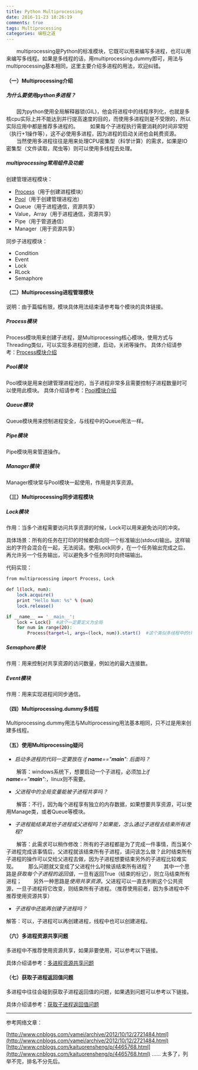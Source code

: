 ```yaml
---
title: Python Multiprocessing
date: 2016-11-23 18:26:19
comments: true
tags: Multiprocessing
categories: 编程之道
---
```


　　multiprocessing是Python的标准模块，它既可以用来编写多进程，也可以用来编写多线程。如果是多线程的话，用multiprocessing.dummy即可，用法与multiprocessing基本相同，这里主要介绍多进程的用法，欢迎纠错。

#### （一）Multiprocessing介绍

##### 为什么要使用python多进程？

　　因为python使用全局解释器锁(GIL)，他会将进程中的线程序列化，也就是多核cpu实际上并不能达到并行提高速度的目的，而使用多进程则是不受限的，所以实际应用中都是推荐多进程的。
　　如果每个子进程执行需要消耗的时间非常短（执行+1操作等），这不必使用多进程，因为进程的启动关闭也会耗费资源。
　　当然使用多进程往往是用来处理CPU密集型（科学计算）的需求，如果是IO密集型（文件读取，爬虫等）则可以使用多线程去处理。

##### multiprocessing常用组件及功能

创建管理进程模块：
* [Process](http://thief.one/2016/11/24/Multiprocessing-Process)（用于创建进程模块）
* [Pool](http://thief.one/2016/11/24/Multiprocessing-Pool)（用于创建管理进程池）
* Queue（用于进程通信，资源共享）
* Value，Array（用于进程通信，资源共享）
* Pipe（用于管道通信）
* Manager（用于资源共享）

同步子进程模块：
* Condition
* Event
* Lock
* RLock
* Semaphore


#### （二）Multiprocessing进程管理模块

说明：由于篇幅有限，模块具体用法结束请参考每个模块的具体链接。

##### Process模块
Process模块用来创建子进程，是Multiprocessing核心模块，使用方式与Threading类似，可以实现多进程的创建，启动，关闭等操作。
具体介绍请参考：[Process模块介绍](http://thief.one/2016/11/24/Multiprocessing-Process)

##### Pool模块
Pool模块是用来创建管理进程池的，当子进程非常多且需要控制子进程数量时可以使用此模块。
具体介绍请参考：[Pool模块介绍](http://thief.one/2016/11/24/Multiprocessing-Pool)

##### Queue模块
Queue模块用来控制进程安全，与线程中的Queue用法一样。

##### Pipe模块
Pipe模块用来管道操作。

##### Manager模块
Manager模块常与Pool模块一起使用，作用是共享资源。

#### （三）Multiprocessing同步进程模块

##### Lock模块

作用：当多个进程需要访问共享资源的时候，Lock可以用来避免访问的冲突。

具体场景：所有的任务在打印的时候都会向同一个标准输出(stdout)输出。这样输出的字符会混合在一起，无法阅读。使用Lock同步，在一个任务输出完成之后，再允许另一个任务输出，可以避免多个任务同时向终端输出。

代码实现：
```bash
from multiprocessing import Process, Lock  

def l(lock, num):  
    lock.acquire()  
    print "Hello Num: %s" % (num)  
    lock.release()  

if __name__ == '__main__':  
    lock = Lock()  #这个一定要定义为全局
    for num in range(20):  
        Process(target=l, args=(lock, num)).start()  #这个类似多线程中的threading，但是进程太多了，控制不了。
```

##### Semaphore模块

作用：用来控制对共享资源的访问数量，例如池的最大连接数。

##### Event模块

作用：用来实现进程间同步通信。

#### （四）Multiprocessing.dummy多线程

Multiprocessing.dummy用法与Multiprocessing用法基本相同，只不过是用来创建多线程。

#### （五）使用Multiprocessing疑问

* *启动多进程的代码一定要放在 *if __name__=="__main__":* 后面吗？*

　　解答：windows系统下，想要启动一个子进程，必须加上*if __name__=="__main__":*，linux则不需要。

* *父进程中的全局变量能被子进程共享吗？*

　　解答：不行，因为每个进程享有独立的内存数据，如果想要共享资源，可以使用Manage类，或者Queue等模块。

* *子进程能结束其他子进程或父进程吗？如果能，怎么通过子进程去结束所有进程?*

　　解答：此需求可以稍作修改：所有的子进程都是为了完成一件事情，而当某个子进程完成该事情后，父进程就该结束所有子进程，请问该怎么做？此时结束所有子进程的操作可以交给父进程去做，因为子进程想要结束另外的子进程比较难实现。
　　那么问题就又变成了父进程什么时候该结束所有进程？
　　其中一个思路是*获取每个子进程的返回值*，一旦有返回True（结束的标记），则立马结束所有进程；
　　另外一种思路是*使用共享资源*，父进程可以一直去判断这个公共资源，一旦子进程将它改变，则结束所有子进程。（推荐使用前者，因为多进程中不推荐使用资源共享）

* *子进程中还能再创建子进程吗？*

解答：可以，子进程可以再创建进程，线程中也可以创建进程。

#### （六）多进程资源共享问题

多进程中不推荐使用资源共享，如果非要使用，可以参考以下链接。

具体介绍请参考：[多进程资源共享问题](http://thief.one/2016/11/24/Multiprocessing共享资源)

#### （七）获取子进程返回值问题

多进程中往往会碰到获取子进程返回值的问题，如果遇到问题可以参考以下链接。

具体介绍请参考：[获取子进程返回值问题](http://thief.one/2016/11/24/Multiprocessing子进程返回值)

<hr>

参考网络文章：

[http://www.cnblogs.com/vamei/archive/2012/10/12/2721484.html](http://www.cnblogs.com/vamei/archive/2012/10/12/2721484.html)
[http://www.cnblogs.com/kaituorensheng/p/4465768.html](http://www.cnblogs.com/kaituorensheng/p/4465768.html)
......
太多了，列举不完，排名不分先后。